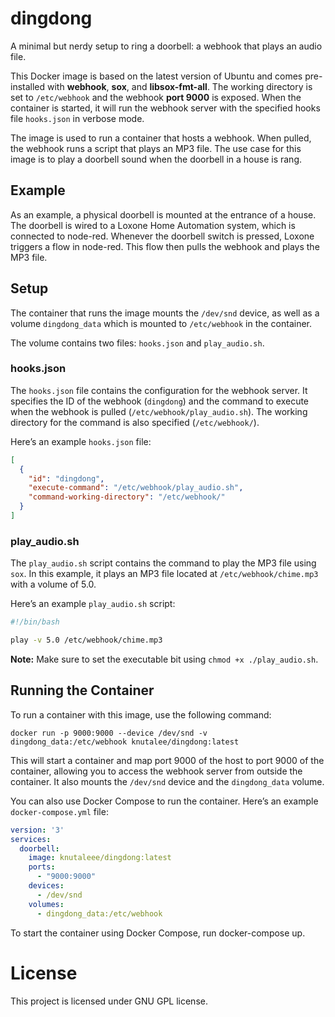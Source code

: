 # dingdong
A minimal but nerdy setup to ring a doorbell: a webhook that plays an audio file.

This Docker image is based on the latest version of Ubuntu and comes pre-installed with **webhook**, **sox**, and **libsox-fmt-all**. The working directory is set to `/etc/webhook` and the webhook **port 9000** is exposed. When the container is started, it will run the webhook server with the specified hooks file `hooks.json` in verbose mode.

The image is used to run a container that hosts a webhook. When pulled, the webhook runs a script that plays an MP3 file. The use case for this image is to play a doorbell sound when the doorbell in a house is rang.

## Example
As an example, a physical doorbell is mounted at the entrance of a house. The doorbell is wired to a Loxone Home Automation system, which is connected to node-red. Whenever the doorbell switch is pressed, Loxone triggers a flow in node-red. This flow then pulls the webhook and plays the MP3 file.

## Setup
The container that runs the image mounts the `/dev/snd` device, as well as a volume `dingdong_data` which is mounted to `/etc/webhook` in the container.

The volume contains two files: `hooks.json` and `play_audio.sh`.

### hooks.json
The `hooks.json` file contains the configuration for the webhook server. It specifies the ID of the webhook (`dingdong`) and the command to execute when the webhook is pulled (`/etc/webhook/play_audio.sh`). The working directory for the command is also specified (`/etc/webhook/`).

Here’s an example `hooks.json` file:
``` json
[
  {
    "id": "dingdong",
    "execute-command": "/etc/webhook/play_audio.sh",
    "command-working-directory": "/etc/webhook/"
  }
]
```
### play_audio.sh
The `play_audio.sh` script contains the command to play the MP3 file using `sox`. In this example, it plays an MP3 file located at `/etc/webhook/chime.mp3` with a volume of 5.0.

Here’s an example `play_audio.sh` script:
``` bash
#!/bin/bash

play -v 5.0 /etc/webhook/chime.mp3
```
**Note:** Make sure to set the executable bit using `chmod +x ./play_audio.sh`.

## Running the Container
To run a container with this image, use the following command:

``` console
docker run -p 9000:9000 --device /dev/snd -v dingdong_data:/etc/webhook knutalee/dingdong:latest
```
This will start a container and map port 9000 of the host to port 9000 of the container, allowing you to access the webhook server from outside the container. It also mounts the `/dev/snd` device and the `dingdong_data` volume.

You can also use Docker Compose to run the container. Here’s an example `docker-compose.yml` file:
``` yaml
version: '3'
services:
  doorbell:
    image: knutaleee/dingdong:latest
    ports:
      - "9000:9000"
    devices:
      - /dev/snd
    volumes:
      - dingdong_data:/etc/webhook
```
To start the container using Docker Compose, run docker-compose up.

# License
This project is licensed under GNU GPL license.

